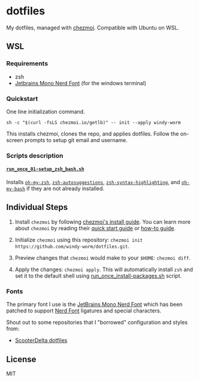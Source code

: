 # dotfiles

My dotfiles, managed with [chezmoi](https://github.com/twpayne/chezmoi). Compatible with Ubuntu on WSL.


## WSL 

### Requirements

- zsh
- [Jetbrains Mono Nerd Font](https://www.nerdfonts.com/font-downloads) (for the windows terminal)

### Quickstart

One line initialization command.

`sh -c "$(curl -fsLS chezmoi.io/getlb)" -- init --apply windy-worm` 
 
This installs chezmoi, clones the repo, and applies dotfiles. Follow the on-screen prompts to setup git email and username.

### Scripts description

#### [`run_once_01-setup_zsh_bash.sh`](run_once_01-setup_zsh_bash.sh.tmpl)

Installs [`oh-my-zsh`](https://github.com/ohmyzsh/ohmyzsh), [`zsh-autosuggestions`](https://github.com/zsh-users/zsh-autosuggestions), [`zsh-syntax-highlighting`](https://github.com/zsh-users/zsh-syntax-highlighting), and [`oh-my-bash`](https://github.com/ohmybash/oh-my-bash) if they are not already installed.

## Individual Steps

1. Install `chezmoi` by following [chezmoi's install guide](https://github.com/twpayne/chezmoi/blob/master/docs/INSTALL.md). You can learn more about `chezmoi` by reading their [quick start guide](https://github.com/twpayne/chezmoi/blob/master/docs/QUICKSTART.md) or [how-to guide](https://github.com/twpayne/chezmoi/blob/master/docs/HOWTO.md).

2. Initialize `chezmoi` using this repository: `chezmoi init https://github.com/windy-worm/dotfiles.git`.

3. Preview changes that `chezmoi` would make to your `$HOME`: `chezmoi diff`.

4. Apply the changes: `chezmoi apply`. This will automatically install `zsh` and set it to the default shell using [run_once_install-packages.sh](run_once_install-packages.sh) script.

### Fonts

The primary font I use is the [JetBrains Mono Nerd Font](https://www.nerdfonts.com) which has been patched to support [Nerd Font](https://www.nerdfonts.com) ligatures and special characters.

Shout out to some repositories that I "borrowed" configuration and styles from:

- [ScooterDelta dotfiles ](https://github.com/ScooterDelta/dotfiles)
## License

MIT